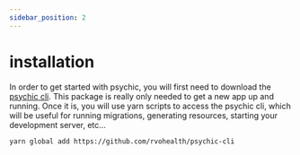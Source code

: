 ```yaml
---
sidebar_position: 2
---
```


# installation

In order to get started with psychic, you will first need to download the&nbsp;
[psychic cli](https://github.com/rvohealth/psychic-cli"). This package is
really only needed to get a new app up and running. Once it is, you will use yarn scripts to
access the psychic cli, which will be useful for running migrations, generating resources,
starting your development server, etc...

```bash
yarn global add https://github.com/rvohealth/psychic-cli
```
